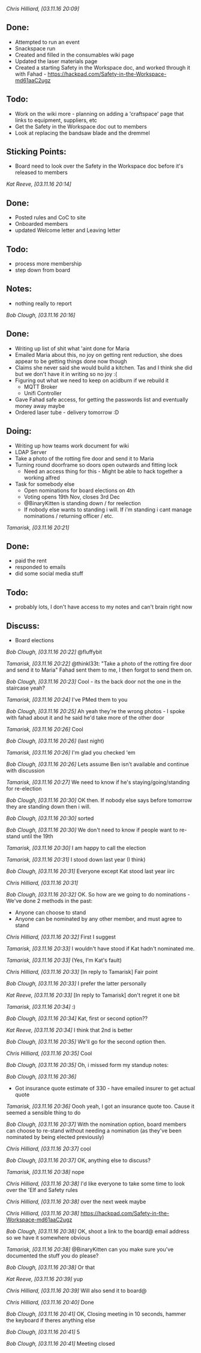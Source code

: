 *Chris Hilliard, [03.11.16 20:09]*

## Done:

- Attempted to run an event
- Snackspace run
- Created and filled in the consumables wiki page
- Updated the laser materials page
- Created a starting Safety in the Workspace doc, and worked through it with Fahad -  https://hackpad.com/Safety-in-the-Workspace-md61aaC2ugz

## Todo:

- Work on the wiki more - planning on adding a 'craftspace' page that links to equipment, suppliers, etc
- Get the Safety in the Workspace doc out to members
- Look at replacing the bandsaw blade and the dremmel

## Sticking Points:

- Board need to look over the Safety in the Workspace doc before it's released to members

*Kat Reeve, [03.11.16 20:14]*

## Done:

- Posted rules and CoC to site
- Onboarded members
- updated Welcome letter and Leaving letter

## Todo:

- process more membership
- step down from board

## Notes:

- nothing really to report

*Bob Clough, [03.11.16 20:16]*

## Done:

- Writing up list of shit what 'aint done for Maria
 - Emailed Maria about this, no joy on getting rent reduction, she does appear to be getting things done now though
 - Claims she never said she would build a kitchen.  Tas and I think she did but we don't have it in writing so no joy :(
- Figuring out what we need to keep on acidburn if we rebuild it
  - MQTT Broker
  - Unifi Controller
- Gave Fahad safe access, for getting the passwords list and eventually money away maybe
-  Ordered laser tube - delivery tomorrow :D

## Doing:

- Writing up how teams work document for wiki
- LDAP Server
- Take a photo of the rotting fire door and send it to Maria
- Turning round doorframe so doors open outwards and fitting lock
  - Need an access thing for this - Might be able to hack together a working alfred
- Task for somebody else
  -  Open nominations for board elections on 4th
    - Voting opens 19th Nov, closes 3rd Dec
    - @BinaryKitten is standing down / for reelection
    - If nobody else wants to standing i will.  If i'm standing i cant manage nominations / returning officer / etc.

*Tamarisk, [03.11.16 20:21]*

## Done:

- paid the rent
- responded to emails
- did some social media stuff

## Todo:

- probably lots, I don't have access to my notes and can't brain right now

## Discuss:

- Board elections

*Bob Clough, [03.11.16 20:22]*
@fluffybit

*Tamarisk, [03.11.16 20:22]*
@thinkl33t: "Take a photo of the rotting fire door and send it to Maria" Fahad sent them to me, I then forgot to send them on.

*Bob Clough, [03.11.16 20:23]*
Cool - its the back door not the one in the staircase yeah?

*Tamarisk, [03.11.16 20:24]*
I've PMed them to you

*Bob Clough, [03.11.16 20:25]*
Ah yeah they're the wrong photos - I spoke with fahad about it and he said he'd take more of the other door

*Tamarisk, [03.11.16 20:26]*
Cool

*Bob Clough, [03.11.16 20:26]*
(last night)

*Tamarisk, [03.11.16 20:26]*
I'm glad you checked 'em

*Bob Clough, [03.11.16 20:26]*
Lets assume Ben isn't available and continue with discussion

*Tamarisk, [03.11.16 20:27]*
We need to know if he's staying/going/standing for re-election

*Bob Clough, [03.11.16 20:30]*
OK then.  If nobody else says before tomorrow they are standing down then i will.

*Bob Clough, [03.11.16 20:30]*
sorted

*Bob Clough, [03.11.16 20:30]*
We don't need to know if people want to re-stand until the 19th

*Tamarisk, [03.11.16 20:30]*
I am happy to call the election

*Tamarisk, [03.11.16 20:31]*
I stood down last year (I think)

*Bob Clough, [03.11.16 20:31]*
Everyone except Kat stood last year iirc

*Chris Hilliard, [03.11.16 20:31]*
<nods>

*Bob Clough, [03.11.16 20:32]*
OK.  So how are we going to do nominations - We've done 2 methods in the past:
- Anyone can choose to stand
- Anyone can be nominated by any other member, and must agree to stand

*Chris Hilliard, [03.11.16 20:32]*
First I suggest

*Tamarisk, [03.11.16 20:33]*
I wouldn't have stood if Kat hadn't nominated me.

*Tamarisk, [03.11.16 20:33]*
(Yes, I'm Kat's fault)

*Chris Hilliard, [03.11.16 20:33]*
[In reply to Tamarisk]
Fair point

*Bob Clough, [03.11.16 20:33]*
I prefer the latter personally

*Kat Reeve, [03.11.16 20:33]*
[In reply to Tamarisk]
don't regret it one bit

*Tamarisk, [03.11.16 20:34]*
:)

*Bob Clough, [03.11.16 20:34]*
Kat, first or second option??

*Kat Reeve, [03.11.16 20:34]*
I think that 2nd is better

*Bob Clough, [03.11.16 20:35]*
We'll go for the second option then.

*Chris Hilliard, [03.11.16 20:35]*
Cool

*Bob Clough, [03.11.16 20:35]*
Oh, i missed form my standup notes:

*Bob Clough, [03.11.16 20:36]*
- Got insurance quote estimate of 330 - have emailed insurer to get actual quote

*Tamarisk, [03.11.16 20:36]*
Oooh yeah, I got an insurance quote too. Cause it seemed a sensible thing to do

*Bob Clough, [03.11.16 20:37]*
With the nomination option, board members can choose to re-stand without needing a nomination (as they've been nominated by being elected previously)

*Chris Hilliard, [03.11.16 20:37]*
cool

*Bob Clough, [03.11.16 20:37]*
OK, anything else to discuss?

*Tamarisk, [03.11.16 20:38]*
nope

*Chris Hilliard, [03.11.16 20:38]*
I'd like everyone to take some time to look over the 'Elf and Safety rules

*Chris Hilliard, [03.11.16 20:38]*
over the next week maybe

*Chris Hilliard, [03.11.16 20:38]*
https://hackpad.com/Safety-in-the-Workspace-md61aaC2ugz

*Bob Clough, [03.11.16 20:38]*
OK, shoot a link to the board@ email address so we have it somewhere obvious

*Tamarisk, [03.11.16 20:38]*
@BinaryKitten can you make sure you've documented the stuff you do please?

*Bob Clough, [03.11.16 20:38]*
Or that

*Kat Reeve, [03.11.16 20:39]*
yup

*Chris Hilliard, [03.11.16 20:39]*
Will also send it to board@

*Chris Hilliard, [03.11.16 20:40]*
Done

*Bob Clough, [03.11.16 20:41]*
OK, Closing meeting in 10 seconds, hammer the keyboard if theres anything else

*Bob Clough, [03.11.16 20:41]*
5

*Bob Clough, [03.11.16 20:41]*
Meeting closed
